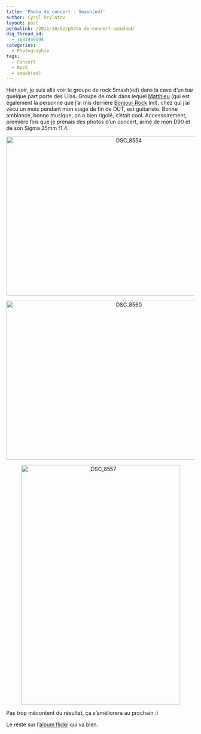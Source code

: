```yaml
---
title: 'Photo de concert : Smash(ed)'
author: Cyril Krylatov
layout: post
permalink: /2011/10/02/photo-de-concert-smashed/
dsq_thread_id:
  - 1681449094
categories:
  - Photographie
tags:
  - Concert
  - Rock
  - smash(ed)
---
```

Hier soir, je suis allé voir le groupe de rock Smash(ed) dans la cave d&rsquo;un bar quelque part porte des Lilas. Groupe de rock dans lequel [Matthieu][1] (qui est également la personne que j&rsquo;ai mis derrière [Bonjour Rock][2] lml), chez qui j&rsquo;ai vécu un mois pendant mon stage de fin de DUT, est guitariste. Bonne ambiance, bonne musique, on a bien rigolé, c&rsquo;était cool. Accessoirement, première fois que je prenais des photos d&rsquo;un concert, armé de mon D90 et de son Sigma 35mm f1.4.

<p style="text-align:center;">
  <a href="http://www.flickr.com/photos/dondapo/6203731236/" title="DSC_8554 de Cyril Krylatov, sur Flickr"><img src="http://farm7.static.flickr.com/6165/6203731236_3d30ca4f3d_z.jpg" width="640" height="425" alt="DSC_8554" /></a>
</p>

<!--more-->

<p style="text-align:center;">
  <a href="http://www.flickr.com/photos/dondapo/6203742122/" title="DSC_8560 de Cyril Krylatov, sur Flickr"><img src="http://farm7.static.flickr.com/6007/6203742122_bf7f8f596e_z.jpg" width="640" height="425" alt="DSC_8560" /></a>
</p>

<p style="text-align:center;">
  <a href="http://www.flickr.com/photos/dondapo/6203224515/" title="DSC_8557 de Cyril Krylatov, sur Flickr"><img src="http://farm7.static.flickr.com/6179/6203224515_2706e41572_z.jpg" width="425" height="640" alt="DSC_8557" /></a>
</p>

Pas trop mécontent du résultat, ça s&rsquo;améliorera au prochain :)

Le reste sur l&rsquo;[album flickr][3] qui va bien.

 [1]: http://twitter.com/Chaufforeille
 [2]: https://www.facebook.com/BonjourRock
 [3]: http://www.flickr.com/photos/dondapo/sets/72157627675710175